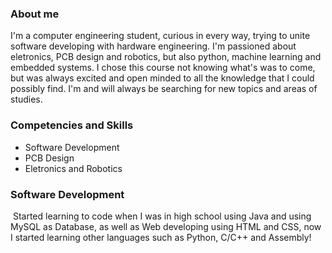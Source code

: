 <div>
<h3>About me</h3>

<p>I'm a computer engineering student, curious in every way, trying to unite software developing with hardware engineering. I'm passioned about eletronics, PCB design and robotics, but also python, machine learning and embedded systems. I chose this course not knowing what's was to come, but was always excited and open minded to all the knowledge that I could possibly find. I'm and will always be searching for new topics and areas of studies.</p>

<h3>Competencies and Skills</h3>
<ul>
  <li>Software Development</li>
  <li>PCB Design</li>
  <li>Eletronics and Robotics</li>
</ul>
</div>
<div>
<h3>Software Development</h3>
<img scr="https://media1.giphy.com/media/26tn33aiTi1jkl6H6/giphy.gif" />
<span>Started learning to code when I was in high school using Java and using MySQL as Database, as well as Web developing using HTML and CSS, now I started learning other languages such as Python, C/C++ and Assembly!</span>
</div>
<!--
**SamuelDotDoc/SamuelDotDoc** is a ✨ _special_ ✨ repository because its `README.md` (this file) appears on your GitHub profile.

Here are some ideas to get you started:

- 🔭 I’m currently working on ...
- 🌱 I’m currently learning ...
- 👯 I’m looking to collaborate on ...
- 🤔 I’m looking for help with ...
- 💬 Ask me about ...
- 📫 How to reach me: ...
- 😄 Pronouns: ...
- ⚡ Fun fact: ...
-->
